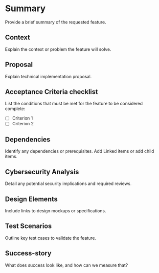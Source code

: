 # Summary
Provide a brief summary of the requested feature.

## Context
Explain the context or problem the feature will solve.

## Proposal
Explain technical implementation proposal.

## Acceptance Criteria checklist
List the conditions that must be met for the feature to be considered complete:
- [ ] Criterion 1
- [ ] Criterion 2

## Dependencies
Identify any dependencies or prerequisites.
Add Linked items or add child items.

## Cybersecurity Analysis
Detail any potential security implications and required reviews.

## Design Elements
Include links to design mockups or specifications.

## Test Scenarios
Outline key test cases to validate the feature.

## Success-story
What does success look like, and how can we measure that?